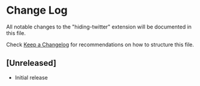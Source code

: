 # Change Log

All notable changes to the "hiding-twitter" extension will be documented in this file.

Check [Keep a Changelog](http://keepachangelog.com/) for recommendations on how to structure this file.

## [Unreleased]

- Initial release